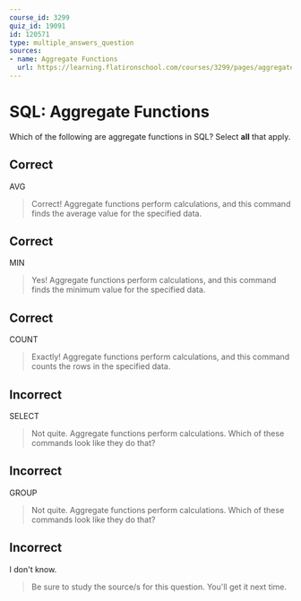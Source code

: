 ```yaml
---
course_id: 3299
quiz_id: 19091
id: 120571
type: multiple_answers_question
sources:
- name: Aggregate Functions
  url: https://learning.flatironschool.com/courses/3299/pages/aggregate-functions?module_item_id=143870
---
```


# SQL: Aggregate Functions

Which of the following are aggregate functions in SQL? Select **all** that
apply.

## Correct

AVG

> Correct! Aggregate functions perform calculations, and this command finds the
> average value for the specified data.

## Correct

MIN

> Yes! Aggregate functions perform calculations, and this command finds the
> minimum value for the specified data.

## Correct

COUNT

> Exactly! Aggregate functions perform calculations, and this command counts the
> rows in the specified data.

## Incorrect

SELECT

> Not quite. Aggregate functions perform calculations. Which of these commands
> look like they do that?

## Incorrect

GROUP

> Not quite. Aggregate functions perform calculations. Which of these commands
> look like they do that?

## Incorrect

I don't know.

> Be sure to study the source/s for this question. You'll get it next time.
